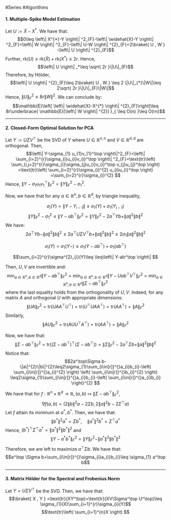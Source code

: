 #Series  #Algorithms 

#### 1. Multiple-Spike Model Estimation
Let $U:= \widehat{X}-X^{*}$. We have that: $$0\leq \left\| X^{*}-Y \right\| ^2_{F}-\left\| \widehat{X}-Y \right\| ^2_{F}=\left\| W \right\| ^2_{F}-\left\| U-W \right\| ^{2}_{F}=2\braket{ U , W } -\left\| U \right\| ^{2}_{F}$$ Further, $\text{rk}(U)\leq \text{rk}(\widehat{X})+\text{rk}(X^{*})\leq 2r$. Hence, $$\left\| U \right\| _*\leq \sqrt{ 2r }\|U\|_{F}$$Therefore, by Hölder, $$\left\| U \right\| ^{2}_{F}\leq 2\braket{ U , W } \leq 2 \|U\|_{*}\|W\|\leq 2\sqrt{ 2r }\|U\|_{F}\|W\|$$Hence, $\|U\|^2_{F}\leq 8r\|W\|^{2}$. We can conclude by: $$\mathbb{E}\left[  \left\| \widehat{X}-X^{*} \right\| ^{2}_{F}\right]\leq 8r\underbrace{ \mathbb{E}[\left\| W \right\| ^{2}] }_{ \leq O(n) }\leq  O(rn)$$

---
#### 2. Closed-Form Optimal Solution for PCA



Let $Y:= U\Sigma V^\top$ be the SVD of $Y$ where $U\in \mathbb{R}^{n,n}$ and $V\in \mathbb{R}^{d,d}$ are orthogonal. Then, $$\left\| Y-\sigma_{1} u_{1}v_{1}^\top \right\|^2_{F}=\left\| \sum_{i=2}^{r}\sigma_{i}u_{i}v_{i}^\top \right\| ^2_{F}=\text{tr}\left( \sum_{i,j=2}^{r}\sigma_{i}\sigma_{j}u_{i}v_{i}^\top v_{j}u_{j}^\top \right) =\text{tr}\left( \sum_{i=2}^{r}\sigma_{i}^{2} u_{i}u_{i}^\top \right) =\sum_{i=2}^{r}\sigma_{i}^{2} $$Hence, $\left\| Y-\sigma_{1} u_{1}v_{1}^\top \right\|^{2}_{F}=\left\| Y \right\|^{2}_{F}-\sigma^{2}_{1}$. 

Now, we have that for any $a\in \mathbb{R}^n,b\in \mathbb{R}^d$, by triangle inequality, 


$$\sigma_{i}(Y)=\left\| Y-Y_{i-1} \right\|\leq \sigma_{1}(Y)+\sigma_{1}(Y_{i-1}) $$$$\left\| Y \right\| ^{2}_{F}-\sigma^{2}_{1}\leq \left\| Y-ab^\top \right\| ^{2}_{F}=\left\| Y \right\| ^{2}_{F}-2a^\top Y b+\|a\|^{2}\|b\|^{2}$$We have: $$2a^\top Yb-\|a\|^{2}\|b\|^{2}\leq 2a^\top U\Sigma V^\top b+\|a\|^{2}\|b\|^{2}\leq2\sigma_{1}\|a\|^{2}\|b\|^{2}$$

$$\sigma_{i}(Y)=\sigma_{1}(Y-)\leq \sigma_{1}(Y-ab^\top)+\sigma_{1}(ab^\top)$$


$$\sum_{i=2}^{r}\sigma^{2}_{i}(Y)\leq \leq\left\| Y-ab^\top \right\| $$



Then, $U,V$ are invertible and: $$\min_{a\in \mathbb{R}^n,b\in \mathbb{R}^d}\left\| Y-ab^\top \right\| ^2_{F}=\min_{a\in \mathbb{R}^n,b\in \mathbb{R}^d}\left\| Y-Uab^\top V^\top \right\| ^2_{F}=\min_{a\in \mathbb{R}^n,b\in \mathbb{R}^d}\left\| \Sigma-ab^\top  \right\| ^2_{F}$$where the last equality holds from the orthogonality of $U,V$. Indeed, for any matrix $A$ and orthogonal $U$ with appropriate dimensions: $$\left\| UA \right\| ^2_{F}=\text{tr}(UAA^\top U^\top)=\text{tr}(U^\top U AA^\top) = \text{tr}(AA^\top)=\left\| A \right\| ^2_{F}$$Similarly, $$\left\| AU \right\| ^{2}_{F}=\text{tr}(AUU^\top A^\top)=\text{tr}(AA^\top)=\left\| A \right\| ^2_{F}$$

Now, we have that: $$\left\| \Sigma-ab^\top \right\| ^2_{F}=\text{tr}((\Sigma-ab^\top)^\top(\Sigma-ab^\top))=\left\| \Sigma \right\| ^2_{F}-2a^\top \Sigma b+\|a\|^{2}\|b\|^{2}$$Notice that: $$2a^\top\Sigma b-\|a\|^{2}\|b\|^{2}\leq2\sigma_{1}\sum_{i\in[r]}^{}a_{i}b_{i}-\left( \sum_{i\in[r]}^{}a_{i}^{2} \right) \left( \sum_{i\in[r]}^{}b_{i}^{2} \right)  \leq2\sigma_{1}\sum_{i\in[r]}^{}a_{i}b_{i}-\left( \sum_{i\in[r]}^{}a_{i}b_{i} \right)^{2} $$



We have that for $f:\mathbb{R}^{n}\times \mathbb{R}^d\to \mathbb{R},(a,b)\mapsto \left\| \Sigma-ab^\top \right\| ^{2}_{F}$, $$\nabla f(a,b)=\left(2\|b\|^{2}a-2\Sigma b,2\|a\|^{2} b -2\Sigma^\top a\right)$$Let $f$ attain its minimum at $a^{*},b^{*}$. Then, we have that: $$\left\| b^{*} \right\| ^{2}a^{*}=\Sigma b^{*},\quad \|a^{*}\|^{2}b^{*}=\Sigma^\top a^{*}$$Hence, $(b^{*})^\top \Sigma^\top a^{*}=\|a^{*}\|^2\|b^{*}\|^2$ and $$\left\| Y-a^{*}b^{*} \right\|^{2}_{F}=\|Y\|^2_{F}-\|a^{*}\|^2\|b^{*}\|^2$$Therefore, we are left to maximize $a^\top \Sigma b$. We have that: $$a^\top \Sigma b=\sum_{i\in[r]}^{}\sigma_{i}a_{i}b_{i}\leq \sigma_{1} a^\top b$$


---
#### 3. Matrix Hölder for the Spectral and Frobenius Norm
Let $Y=U\Sigma V^\top$ be the SVD. Then, we have that: $$\braket{ X , Y } =\text{tr}(XY^\top)=\text{tr}(XV\Sigma^\top U^\top)\leq \sigma_{1}(X)\sum_{i=1}^{r}\sigma_{i}(Y)$$$$\text{tr}\left( \sum_{i=1}^{n}X \right) $$